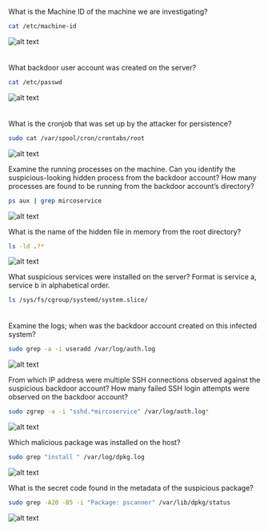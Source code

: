 What is the Machine ID of the machine we are investigating?
```BASH
cat /etc/machine-id
```
![alt text](image.png)

<span style="line-height:0.5;">&nbsp;</span>

What backdoor user account was created on the server?
```BASH
cat /etc/passwd
```
![alt text](image-1.png)

<span style="line-height:0.5;">&nbsp;</span>

What is the cronjob that was set up by the attacker for persistence?
```BASH
sudo cat /var/spool/cron/crontabs/root
```
![alt text](image-3.png)
<span style="line-height:0.5;">&nbsp;</span>

Examine the running processes on the machine. Can you identify the suspicious-looking hidden process from the backdoor account? How many processes are found to be running from the backdoor account’s directory?
```BASH
ps aux | grep mircoservice
```
![alt text](image-4.png)
<span style="line-height:0.5;">&nbsp;</span>

What is the name of the hidden file in memory from the root directory?
```BASH
ls -ld .?* 
```
![alt text](image-5.png)
<span style="line-height:0.5;">&nbsp;</span>

What suspicious services were installed on the server? Format is service a, service b in alphabetical order.
```BASH
ls /sys/fs/cgroup/systemd/system.slice/
```
<span style="line-height:0.5;">&nbsp;</span>

Examine the logs; when was the backdoor account created on this infected system?
```BASH
sudo grep -a -i useradd /var/log/auth.log
```
![alt text](image-6.png)
<span style="line-height:0.5;">&nbsp;</span>

From which IP address were multiple SSH connections observed against the suspicious backdoor account? How many failed SSH login attempts were observed on the backdoor account?
```BASH
sudo zgrep -a -i "sshd.*mircoservice" /var/log/auth.log*
```
![alt text](image-7.png)
<span style="line-height:0.5;">&nbsp;</span>



Which malicious package was installed on the host?
```BASH
sudo grep "install " /var/log/dpkg.log
```
![alt text](image-8.png)
<span style="line-height:0.5;">&nbsp;</span>

What is the secret code found in the metadata of the suspicious package?
```BASH
sudo grep -A20 -B5 -i "Package: pscanner" /var/lib/dpkg/status
```
![alt text](image-9.png)